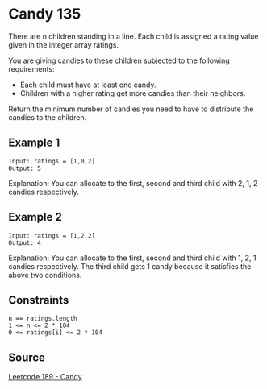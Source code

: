 # Candy 135

There are n children standing in a line. Each child is assigned a rating value given in the integer array ratings.

You are giving candies to these children subjected to the following requirements:

- Each child must have at least one candy.
- Children with a higher rating get more candies than their neighbors.

Return the minimum number of candies you need to have to distribute the candies to the children.

## Example 1

```
Input: ratings = [1,0,2]
Output: 5
```
Explanation: You can allocate to the first, second and third child with 2, 1, 2 candies respectively.

## Example 2

```
Input: ratings = [1,2,2]
Output: 4
```
Explanation: You can allocate to the first, second and third child with 1, 2, 1 candies respectively.
The third child gets 1 candy because it satisfies the above two conditions.

## Constraints

```
n == ratings.length
1 <= n <= 2 * 104
0 <= ratings[i] <= 2 * 104
```

## Source

[Leetcode 189 - Candy](https://leetcode.com/problems/candy/description/?envType=study-plan-v2&envId=top-interview-150)